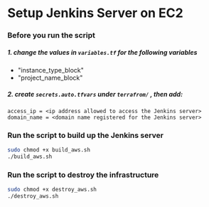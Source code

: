 # Setup Jenkins Server on EC2
### Before you run the script
##### 1. change the values in `variables.tf` for the following variables
- "instance_type_block"
- "project_name_block"

##### 2. create `secrets.auto.tfvars` under `terrafrom/` , then add:
```
access_ip = <ip address allowed to access the Jenkins server>
domain_name = <domain name registered for the Jenkins server>
```
### Run the script to build up the Jenkins server
```bash
sudo chmod +x build_aws.sh
./build_aws.sh
```
### Run the script to destroy the infrastructure
```bash
sudo chmod +x destroy_aws.sh
./destroy_aws.sh
```